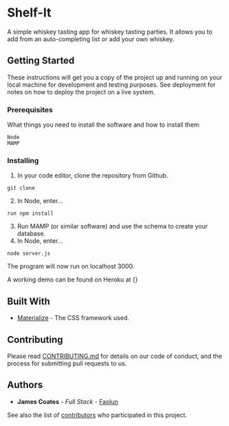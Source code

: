 # Shelf-It

A simple whiskey tasting app for whiskey tasting parties. It allows you to add from an auto-completing list or add your own whiskey.

## Getting Started

These instructions will get you a copy of the project up and running on your local machine for development and testing purposes. See deployment for notes on how to deploy the project on a live system.

### Prerequisites

What things you need to install the software and how to install them

```
Node
MAMP
```

### Installing

1)  In your code editor, clone the repository from Github.
```
git clone
```
2)  In Node, enter...
```
run npm install
```
3)  Run MAMP (or similar software) and use the schema to create your database.
4)  In Node, enter...
```
node server.js
```
The program will now run on localhost 3000.

A working demo can be found on Heroku at {}

## Built With

* [Materialize](https://materializecss.com/) - The CSS framework used.

## Contributing

Please read [CONTRIBUTING.md](https://gist.github.com/PurpleBooth/b24679402957c63ec426) for details on our code of conduct, and the process for submitting pull requests to us.

## Authors

* **James Coates** - *Full Stack* - [Faolun](https://github.com/Faolun)

See also the list of [contributors](https://github.com/your/project/contributors) who participated in this project.